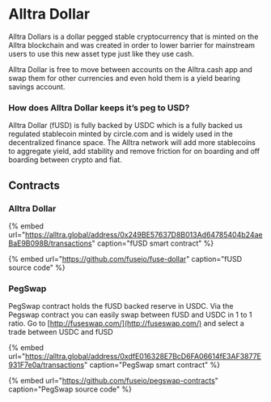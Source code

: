 # Alltra Dollar

Alltra Dollars is a dollar pegged stable cryptocurrency that is minted on the Alltra blockchain and was created in order to lower barrier for mainstream users to use this new asset type just like they use cash.

Alltra Dollar is free to move between accounts on the Alltra.cash app and swap them for other currencies and even hold them is a yield bearing savings account.

### How does Alltra Dollar keeps it’s peg to USD?

Alltra Dollar \(fUSD\) is fully backed by USDC which is a fully backed us regulated stablecoin minted by circle.com and is widely used in the decentralized finance space. The Alltra network will add more stablecoins to aggregate yield, add stability and remove friction for on boarding and off boarding between crypto and fiat. 

## Contracts

### Alltra Dollar

{% embed url="https://alltra.global/address/0x249BE57637D8B013Ad64785404b24aeBaE9B098B/transactions" caption="fUSD smart contract" %}

{% embed url="https://github.com/fuseio/fuse-dollar" caption="fUSD source code" %}

### PegSwap

PegSwap contract holds the fUSD backed reserve in USDC. Via the Pegswap contract you can easily swap between fUSD and USDC in 1 to 1 ratio. Go to [http://fuseswap.com/](http://fuseswap.com/) and select a trade between USDC and fUSD

{% embed url="https://alltra.global/address/0xdfE016328E7BcD6FA06614fE3AF3877E931F7e0a/transactions" caption="PegSwap smart contract" %}

{% embed url="https://github.com/fuseio/pegswap-contracts" caption="PegSwap source code" %}







